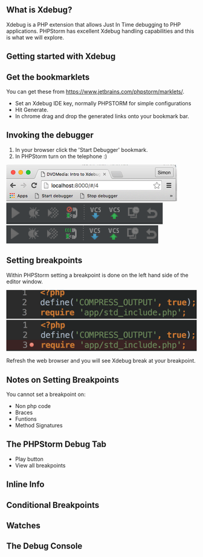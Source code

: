 ## What is Xdebug?

Xdebug is a PHP extension that allows Just In Time debugging to PHP applications.  PHPStorm has excellent Xdebug
handling capabilities and this is what we will explore.



## Getting started with Xdebug



## Get the bookmarklets

You can get these from https://www.jetbrains.com/phpstorm/marklets/.

* Set an Xdebug IDE key, normally PHPSTORM for simple configurations    <!-- .element: class="fragment" data-fragment-index="1" -->
* Hit Generate.                                                         <!-- .element: class="fragment" data-fragment-index="2" -->
* In chrome drag and drop the generated links onto your bookmark bar.   <!-- .element: class="fragment" data-fragment-index="3" -->



## Invoking the debugger

1. In your browser click the 'Start Debugger' bookmark.
1. In PHPStorm turn on the telephone :)

<img src="img/chrome-bookmarks.png"><br />
<img src="img/listener-off.png">
<img src="img/listener-on.png">



## Setting breakpoints

Within PHPStorm setting a breakpoint is done on the left hand side of the editor window.

<img src="img/breakpoint-unset.png">                                    <!-- .element: class="fragment" data-fragment-index="1" -->
<img src="img/breakpoint-set.png">                                      <!-- .element: class="fragment" data-fragment-index="2" -->

Refresh the web browser and you will see Xdebug break at your breakpoint.<!-- .element: class="fragment" data-fragment-index="2" -->



## Notes on Setting Breakpoints

You cannot set a breakpoint on:
* Non php code
* Braces
* Funtions
* Method Signatures


## The PHPStorm Debug Tab

* Play button
* View all breakpoints



## Inline Info


## Conditional Breakpoints


## Watches


## The Debug Console


##